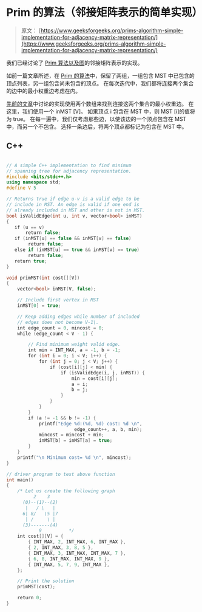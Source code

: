 # Prim 的算法（邻接矩阵表示的简单实现）

> 原文： [https://www.geeksforgeeks.org/prims-algorithm-simple-implementation-for-adjacency-matrix-representation/](https://www.geeksforgeeks.org/prims-algorithm-simple-implementation-for-adjacency-matrix-representation/)

我们已经讨论了 [Prim 算法以及图](https://www.geeksforgeeks.org/prims-minimum-spanning-tree-mst-greedy-algo-5/)的邻接矩阵表示的实现。

如前一篇文章所述，在 [Prim 的算法](https://www.geeksforgeeks.org/prims-minimum-spanning-tree-mst-greedy-algo-5/)中，保留了两组，一组包含 MST 中已包含的顶点列表，另一组包含尚未包含的顶点。 在每次迭代中，我们都将连接两个集合的边中的最小权重边考虑在内。

[先前的文章](https://www.geeksforgeeks.org/prims-minimum-spanning-tree-mst-greedy-algo-5/)中讨论的实现使用两个数组来找到连接这两个集合的最小权重边。 在这里，我们使用一个 inMST [V]。 如果顶点 i 包含在 MST 中，则 MST [i]的值将为 true。 在每一遍中，我们仅考虑那些边，以使该边的一个顶点包含在 MST 中，而另一个不包含。 选择一条边后，将两个顶点都标记为包含在 MST 中。

## C++

```cpp

// A simple C++ implementation to find minimum  
// spanning tree for adjacency representation. 
#include <bits/stdc++.h> 
using namespace std; 
#define V 5 

// Returns true if edge u-v is a valid edge to be 
// include in MST. An edge is valid if one end is 
// already included in MST and other is not in MST. 
bool isValidEdge(int u, int v, vector<bool> inMST) 
{ 
   if (u == v) 
       return false; 
   if (inMST[u] == false && inMST[v] == false) 
        return false; 
   else if (inMST[u] == true && inMST[v] == true) 
        return false; 
   return true; 
} 

void primMST(int cost[][V]) 
{   
    vector<bool> inMST(V, false); 

    // Include first vertex in MST 
    inMST[0] = true; 

    // Keep adding edges while number of included 
    // edges does not become V-1\. 
    int edge_count = 0, mincost = 0; 
    while (edge_count < V - 1) { 

        // Find minimum weight valid edge.   
        int min = INT_MAX, a = -1, b = -1; 
        for (int i = 0; i < V; i++) { 
            for (int j = 0; j < V; j++) {                
                if (cost[i][j] < min) { 
                    if (isValidEdge(i, j, inMST)) { 
                        min = cost[i][j]; 
                        a = i; 
                        b = j; 
                    } 
                } 
            } 
        } 
        if (a != -1 && b != -1) { 
            printf("Edge %d:(%d, %d) cost: %d \n",  
                         edge_count++, a, b, min); 
            mincost = mincost + min; 
            inMST[b] = inMST[a] = true; 
        } 
    } 
    printf("\n Minimum cost= %d \n", mincost); 
} 

// driver program to test above function 
int main() 
{ 
    /* Let us create the following graph 
          2    3 
      (0)--(1)--(2) 
       |   / \   | 
      6| 8/   \5 |7 
       | /     \ | 
      (3)-------(4) 
            9          */
    int cost[][V] = { 
        { INT_MAX, 2, INT_MAX, 6, INT_MAX }, 
        { 2, INT_MAX, 3, 8, 5 }, 
        { INT_MAX, 3, INT_MAX, INT_MAX, 7 }, 
        { 6, 8, INT_MAX, INT_MAX, 9 }, 
        { INT_MAX, 5, 7, 9, INT_MAX }, 
    }; 

    // Print the solution 
    primMST(cost); 

    return 0; 
} 

```